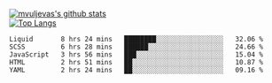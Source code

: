 [![mvuljevas's github stats](https://github-readme-stats.vercel.app/api?username=mvuljevas&show_icons=true&theme=dracula)](https://www.mvuljevas.com)
<br>
[![Top Langs](https://github-readme-stats.vercel.app/api/top-langs/?username=mvuljevas&theme=dracula)](https://www.mvuljevas.com)

<!--START_SECTION:waka-->
```text
Liquid       8 hrs 24 mins   ████████░░░░░░░░░░░░░░░░░   32.06 % 
SCSS         6 hrs 28 mins   ██████░░░░░░░░░░░░░░░░░░░   24.66 % 
JavaScript   3 hrs 56 mins   ███░░░░░░░░░░░░░░░░░░░░░░   15.04 % 
HTML         2 hrs 51 mins   ██░░░░░░░░░░░░░░░░░░░░░░░   10.87 % 
YAML         2 hrs 24 mins   ██░░░░░░░░░░░░░░░░░░░░░░░   09.16 %
```
<!--END_SECTION:waka-->
